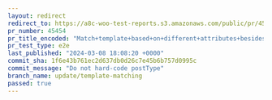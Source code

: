 ```yaml
---
layout: redirect
redirect_to: https://a8c-woo-test-reports.s3.amazonaws.com/public/pr/45454/e2e/index.html
pr_number: 45454
pr_title_encoded: "Match+template+based+on+different+attributes+besides+product+types"
pr_test_type: e2e
last_published: "2024-03-08 18:08:20 +0000"
commit_sha: 1f6e43b761ec2d637db0d26c7e45b6b757d0995c
commit_message: "Do not hard-code postType"
branch_name: update/template-matching
passed: true
---
```

